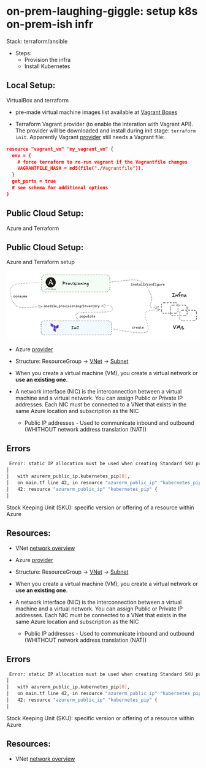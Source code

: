 # on-prem-laughing-giggle: setup k8s on-prem-ish infr
Stack: terraform/ansible

* Steps:
    * Provision the infra
    * Install Kubernetes

## Local Setup:

VirtualBox and terraform

* pre-made virtual machine images list available at [Vagrant Boxes](https://portal.cloud.hashicorp.com/vagrant/discover)


* Terraform Vagrant provider (to enable the interation with Vagrant API). The provider will be downloaded and install during init stage: `terraform init`. Apparently Vagrant [provider](https://registry.terraform.io/providers/bmatcuk/vagrant/latest/docs) still needs a Vagrant file:

```json
resource "vagrant_vm" "my_vagrant_vm" {
  env = {
    # force terraform to re-run vagrant if the Vagrantfile changes
    VAGRANTFILE_HASH = md5(file("./Vagrantfile")),
  }
  get_ports = true
  # see schema for additional options
}
```

## Public Cloud Setup:

Azure and Terraform

## Public Cloud Setup:

Azure and Terraform setup


![Setup](./src/setup.png)



* Azure [provider](https://registry.terraform.io/providers/hashicorp/azurerm/latest/docs)

* Structure: ResourceGroup -> [VNet](https://registry.terraform.io/providers/hashicorp/azurerm/latest/docs#example-usage) -> [Subnet](https://registry.terraform.io/providers/hashicorp/azurerm/latest/docs/resources/subnet)

* When you create a virtual machine (VM), you create a virtual network or **use an existing one**.
* A network interface (NIC) is the interconnection between a virtual machine and a virtual network. You can assign Public or Private IP addresses. Each NIC must be connected to a VNet that exists in the same Azure location and subscription as the NIC
  * Public IP addresses - Used to communicate inbound and outbound (WHITHOUT network address translation (NAT))


## Errors


```bash
 Error: static IP allocation must be used when creating Standard SKU public IP addresses
│
│   with azurerm_public_ip.kubernetes_pip[0],
│   on main.tf line 42, in resource "azurerm_public_ip" "kubernetes_pip":
│   42: resource "azurerm_public_ip" "kubernetes_pip" {
│
```
 Stock Keeping Unit (SKU): specific version or offering of a resource within Azure

## Resources:

* VNet [network overview](https://learn.microsoft.com/en-us/azure/virtual-network/network-overview)


* Azure [provider](https://registry.terraform.io/providers/hashicorp/azurerm/latest/docs)

* Structure: ResourceGroup -> [VNet](https://registry.terraform.io/providers/hashicorp/azurerm/latest/docs#example-usage) -> [Subnet](https://registry.terraform.io/providers/hashicorp/azurerm/latest/docs/resources/subnet)


* When you create a virtual machine (VM), you create a virtual network or **use an existing one**.
* A network interface (NIC) is the interconnection between a virtual machine and a virtual network. You can assign Public or Private IP addresses. Each NIC must be connected to a VNet that exists in the same Azure location and subscription as the NIC
    * Public IP addresses - Used to communicate inbound and outbound (WHITHOUT network address translation (NAT))


## Errors


```bash
 Error: static IP allocation must be used when creating Standard SKU public IP addresses
│
│   with azurerm_public_ip.kubernetes_pip[0],
│   on main.tf line 42, in resource "azurerm_public_ip" "kubernetes_pip":
│   42: resource "azurerm_public_ip" "kubernetes_pip" {
│
```
 Stock Keeping Unit (SKU): specific version or offering of a resource within Azure

## Resources:

* VNet [network overview](https://learn.microsoft.com/en-us/azure/virtual-network/network-overview)



